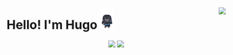 
<h1>    
    <label width="25%">Hello! I'm Hugo </label>
    <img src="./assets/gif/pixelart.gif">  
    <a href="https://www.linkedin.com/in/cossalter/">
        <img align="right" src="https://img.shields.io/badge/-LinkedIn-blue?style=flat-square&logo=Linkedin&logoColor=white&link=https://www.linkedin.com/in/cossalter/">
    </a>
</h1>
<div align="center">
    <img height="175em" src="https://github-readme-stats.vercel.app/api?username=menegasse&show_icons=true&theme=midnight-purple&include_all_commits=true&count_private=true&hide=issues"/>
    <img height="175em" src="https://github-readme-stats.vercel.app/api/top-langs/?username=menegasse&layout=compact&langs_count=7&theme=midnight-purple"/>
</div>

